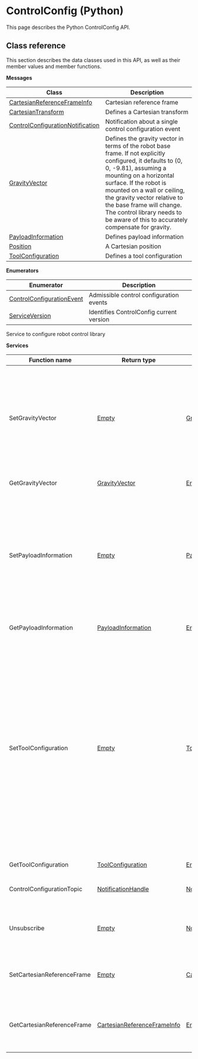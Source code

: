 # ControlConfig \(Python\)

This page describes the Python ControlConfig API.

## Class reference

This section describes the data classes used in this API, as well as their member values and member functions.

 **Messages** 

|Class|Description|
|-----|-----------|
|[CartesianReferenceFrameInfo](../messages/ControlConfig/CartesianReferenceFrameInfo.md#)|Cartesian reference frame|
|[CartesianTransform](../messages/ControlConfig/CartesianTransform.md#)|Defines a Cartesian transform|
|[ControlConfigurationNotification](../messages/ControlConfig/ControlConfigurationNotification.md#)|Notification about a single control configuration event|
|[GravityVector](../messages/ControlConfig/GravityVector.md#)|Defines the gravity vector in terms of the robot base frame. If not explicitly configured, it defaults to \(0, 0, -9.81\), assuming a mounting on a horizontal surface. If the robot is mounted on a wall or ceiling, the gravity vector relative to the base frame will change. The control library needs to be aware of this to accurately compensate for gravity.|
|[PayloadInformation](../messages/ControlConfig/PayloadInformation.md#)|Defines payload information|
|[Position](../messages/ControlConfig/Position.md#)|A Cartesian position|
|[ToolConfiguration](../messages/ControlConfig/ToolConfiguration.md#)|Defines a tool configuration|

 **Enumerators** 

|Enumerator|Description|
|----------|-----------|
|[ControlConfigurationEvent](../enums/ControlConfig/ControlConfigurationEvent.md#)|Admissible control configuration events|
|[ServiceVersion](../enums/ControlConfig/ServiceVersion.md#)|Identifies ControlConfig current version|

Service to configure robot control library

 **Services** 

|Function name|Return type|Input type|Description|
|-------------|-----------|----------|-----------|
|SetGravityVector|[Empty](../messages/Common/Empty.md#)|[GravityVector](../messages/ControlConfig/GravityVector.md#)|Sets global gravity vector in terms of base reference frame. This needs to be configured to enable control of the robot in wall or ceiling mounting of the robot.|
|GetGravityVector|[GravityVector](../messages/ControlConfig/GravityVector.md#)|[Empty](../messages/Common/Empty.md#)|Retrieves global gravity vector|
|SetPayloadInformation|[Empty](../messages/Common/Empty.md#)|[PayloadInformation](../messages/ControlConfig/PayloadInformation.md#)|Sets payload information. This needs to be configured so that the control library can take into account the presence of the payload mass in computing the dynamics of the robot.|
|GetPayloadInformation|[PayloadInformation](../messages/ControlConfig/PayloadInformation.md#)|[Empty](../messages/Common/Empty.md#)|Retrieves payload information|
|SetToolConfiguration|[Empty](../messages/Common/Empty.md#)|[ToolConfiguration](../messages/ControlConfig/ToolConfiguration.md#)|Sets tool configuration. This needs to be configured for two reasons. 1\) so that the control library can take into account the presence of the tool mass in computing the dynamics of the robot. 2\) so that the robot is aware of the tool frame center relative position and orientation to correctly compute and report the tool position.|
|GetToolConfiguration|[ToolConfiguration](../messages/ControlConfig/ToolConfiguration.md#)|[Empty](../messages/Common/Empty.md#)|Retrieves tool configuration|
|ControlConfigurationTopic|[NotificationHandle](../messages/Common/NotificationHandle.md#)|[NotificationOptions](../messages/Common/NotificationOptions.md#)|Subscribes to control configuration notifications|
|Unsubscribe|[Empty](../messages/Common/Empty.md#)|[NotificationHandle](../messages/Common/NotificationHandle.md#)|Unsubscribes client from receiving specified type of notifications|
|SetCartesianReferenceFrame|[Empty](../messages/Common/Empty.md#)|[CartesianReferenceFrameInfo](../messages/ControlConfig/CartesianReferenceFrameInfo.md#)|Defines the reference frame to use with twist and wrench commands|
|GetCartesianReferenceFrame|[CartesianReferenceFrameInfo](../messages/ControlConfig/CartesianReferenceFrameInfo.md#)|[Empty](../messages/Common/Empty.md#)|Retrieves the current reference frame used by the twist and wrench commands|

